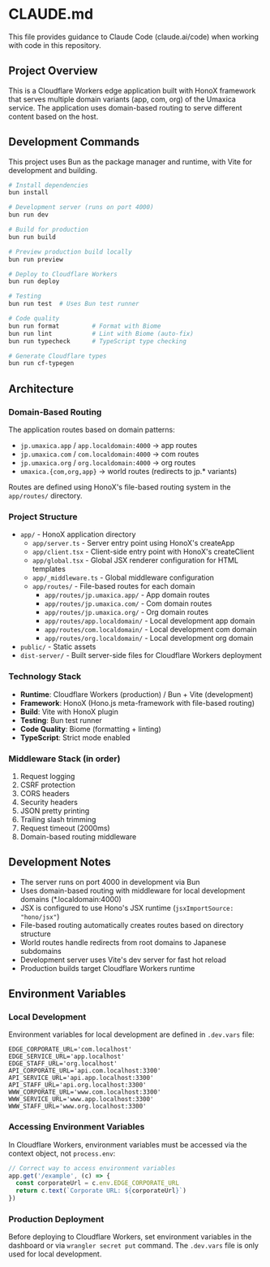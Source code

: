 # CLAUDE.md

This file provides guidance to Claude Code (claude.ai/code) when working with code in this repository.

## Project Overview

This is a Cloudflare Workers edge application built with HonoX framework that serves multiple domain variants (app, com, org) of the Umaxica service. The application uses domain-based routing to serve different content based on the host.

## Development Commands

This project uses Bun as the package manager and runtime, with Vite for development and building.

```bash
# Install dependencies
bun install

# Development server (runs on port 4000)
bun run dev

# Build for production
bun run build

# Preview production build locally
bun run preview

# Deploy to Cloudflare Workers
bun run deploy

# Testing
bun run test  # Uses Bun test runner

# Code quality
bun run format         # Format with Biome
bun run lint           # Lint with Biome (auto-fix)
bun run typecheck      # TypeScript type checking

# Generate Cloudflare types
bun run cf-typegen
```

## Architecture

### Domain-Based Routing
The application routes based on domain patterns:
- `jp.umaxica.app` / `app.localdomain:4000` → app routes
- `jp.umaxica.com` / `com.localdomain:4000` → com routes  
- `jp.umaxica.org` / `org.localdomain:4000` → org routes
- `umaxica.{com,org,app}` → world routes (redirects to jp.* variants)

Routes are defined using HonoX's file-based routing system in the `app/routes/` directory.

### Project Structure
- `app/` - HonoX application directory
  - `app/server.ts` - Server entry point using HonoX's createApp
  - `app/client.tsx` - Client-side entry point with HonoX's createClient
  - `app/global.tsx` - Global JSX renderer configuration for HTML templates
  - `app/_middleware.ts` - Global middleware configuration
  - `app/routes/` - File-based routes for each domain
    - `app/routes/jp.umaxica.app/` - App domain routes
    - `app/routes/jp.umaxica.com/` - Com domain routes  
    - `app/routes/jp.umaxica.org/` - Org domain routes
    - `app/routes/app.localdomain/` - Local development app domain
    - `app/routes/com.localdomain/` - Local development com domain
    - `app/routes/org.localdomain/` - Local development org domain
- `public/` - Static assets
- `dist-server/` - Built server-side files for Cloudflare Workers deployment

### Technology Stack
- **Runtime**: Cloudflare Workers (production) / Bun + Vite (development)
- **Framework**: HonoX (Hono.js meta-framework with file-based routing)
- **Build**: Vite with HonoX plugin
- **Testing**: Bun test runner
- **Code Quality**: Biome (formatting + linting)
- **TypeScript**: Strict mode enabled

### Middleware Stack (in order)
1. Request logging
2. CSRF protection
3. CORS headers
4. Security headers
5. JSON pretty printing
6. Trailing slash trimming
7. Request timeout (2000ms)
8. Domain-based routing middleware

## Development Notes

- The server runs on port 4000 in development via Bun
- Uses domain-based routing with middleware for local development domains (*.localdomain:4000)
- JSX is configured to use Hono's JSX runtime (`jsxImportSource: "hono/jsx"`)
- File-based routing automatically creates routes based on directory structure
- World routes handle redirects from root domains to Japanese subdomains
- Development server uses Vite's dev server for fast hot reload
- Production builds target Cloudflare Workers runtime

## Environment Variables

### Local Development
Environment variables for local development are defined in `.dev.vars` file:
```
EDGE_CORPORATE_URL='com.localhost'
EDGE_SERVICE_URL='app.localhost'
EDGE_STAFF_URL='org.localhost'
API_CORPORATE_URL='api.com.localhost:3300'
API_SERVICE_URL='api.app.localhost:3300'
API_STAFF_URL='api.org.localhost:3300'
WWW_CORPORATE_URL='www.com.localhost:3300'
WWW_SERVICE_URL='www.app.localhost:3300'
WWW_STAFF_URL='www.org.localhost:3300'
```

### Accessing Environment Variables
In Cloudflare Workers, environment variables must be accessed via the context object, not `process.env`:

```typescript
// Correct way to access environment variables
app.get('/example', (c) => {
  const corporateUrl = c.env.EDGE_CORPORATE_URL
  return c.text(`Corporate URL: ${corporateUrl}`)
})
```

### Production Deployment
Before deploying to Cloudflare Workers, set environment variables in the dashboard or via `wrangler secret put` command. The `.dev.vars` file is only used for local development.